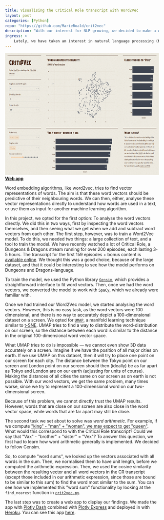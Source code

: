 ```yaml
---
title: Visualising the Critical Role transcript with Word2Vec
layout: post
categories: [Python]
repo: "https://github.com/MarieRoald/crit2vec"
description: "With our interest for NLP growing, we decided to make a web app to visualise the transcript of Critical Role"
ingress: >
    Lately, we have taken an interest in natural language processing (NLP). One technique that has gathered much traction the past years is <a href="http://jalammar.github.io/illustrated-word2vec/">Word2Vec</a> (or a similar algorithm like GLoVe). To learn more about such word embedding algorithms, we decided to make a web app to visualise the language of Critical Role.
---
```

<a href="http://crit2vec.visualizards.com"><img src="/assets/images/20-12-30-crit2vec/screenshot.png" height="400px"></a><br />
**[Web app](http://crit2vec.visualizards.com)**

Word embedding algorithms, like word2vec, tries to find vector representations of words. The aim is that these word vectors should be predictive of their neighbouring words. We can then, either, analyse these vector representations directly to understand how words are used in a text, or use them as input for another machine learning algorithm. 

In this project, we opted for the first option: To analyse the word vectors directly. We did this in two ways, first by inspecting the word vectors themselves, and then seeing what we get when we add and subtract word vectors from each other. The first step, however, was to train a Word2Vec model. To do this, we needed two things: a large collection of text, and a tool to train the model. We have recently watched a lot of Critical Role, a Dungeons & Dragons stream running for over 200 episodes, each lasting 3-5 hours. The transcript for the first 159 episodes + bonus content is [available online](https://crtranscript.tumblr.com/transcripts). We thought this was a good choice, because of the large dataset, and that it could be interesting to see how the model performs on Dungeons and Dragons-language.

To train the model, we used the Python library [`Gensim`](https://radimrehurek.com/gensim/), which provides a straightforward interface to fit word vectors. Then, once we had the word vectors, we converted the model to work with [`SpaCy`](https://spacy.io), which we already were familiar with.

Once we had trained our Word2Vec model, we started analysing the word vectors. However, this is no easy task, as the word vectors were 100 dimensional, and there is no way to accurately depict a 100-dimensional dataset on a screen. We opted for [`UMAP`](https://umap-learn.readthedocs.io/en/latest/), a manifold learning technique similar to [t-SNE](https://distill.pub/2016/misread-tsne/). UMAP tries to find a way to distribute the word-distribution on our screen, so the distance between each word is similar to the distance in the original 100-dimensional word vector space. 

What UMAP tries to do is impossible — we cannot even show 3D data accurately on a screen. Imagine if we have the position of all major cities on earth. If we use UMAP on this dataset, then it will try to place one point on our screen for each city. The distance between the Tokyo point on our screen and London point on our screen should then (ideally) be as far apart as Tokyo and London are on our earth (adjusting for units of course). Making the distances of all cities the same on our screen as on earth is not possible. With our word vectors, we get the same problem, many times worse, since we try to represent a 100-dimensional word on our two-dimensional screen.

Because of this problem, we cannot directly trust the UMAP results. However, words that are close on our screen are also close in the word vector space, while words that are far apart may still be close.

The second task we set about to solve was *word arithmetic*. For example, if we compute ["king" - "man" + "woman", we may expect to get "queen"](https://arxiv.org/pdf/1810.04882.pdf). What would this correspond to with the Critical Role transcript? Could we say that "Vax" - "brother" + "sister" = "Vex"? To answer this question, we first had to learn how word arithmetic generally is implemented. We decided to follow Gensim.

So, to compute "word sums", we looked up the vectors associated with all words in the sum. Then, we normalised them to have unit length, before we computed the arithmetic expression. Then, we used the cosine similarity between the resulting vector and all word vectors in the CR transcript (except those included in our arithmetic expression, since those are bound to be similar to this sum) to find the word most similar to the sum. You can see how we implemented this "word sum" functionality by looking at the `find_nearest` function in [`crit2vec.py`](https://github.com/MarieRoald/crit2vec/blob/master/crit2vec.py).

The last step was to create a web app to display our findings. We made the app with [Plotly Dash](https://plotly.com/dash/) combined with [Plotly Express](https://plotly.com/python/plotly-express/) and deployed in with [Heroku](https://heroku.com). You can see this app [here](https://crit2vec.herokuapp.com).
